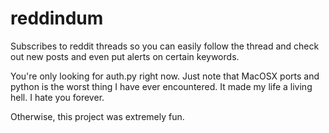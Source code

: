 reddindum
=========

Subscribes to reddit threads so you can easily follow the thread and check out new posts and even put alerts on certain keywords.


You're only looking for auth.py right now. Just note that MacOSX ports and python is the worst thing I have ever encountered. It made my life a living hell. I hate you forever.

Otherwise, this project was extremely fun.
